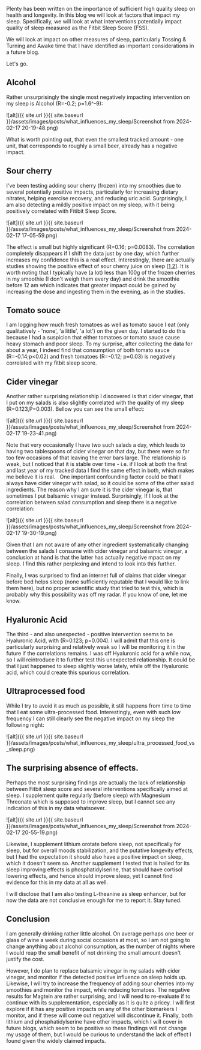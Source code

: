 Plenty has been written on the importance of sufficient high quality sleep on health and longevity. In this blog we will look at factors that impact my sleep. Specifically, we will look at what interventions potentially impact quality of sleep measured as the Fitbit Sleep Score (FSS).

We will look at impact on other measures of sleep, particularly Tossing & Turning and Awake time that I have identified as important considerations in a future blog.

Let's go.


## Alcohol

Rather unsurprisingly the single most negatively impacting intervention on my sleep is Alcohol (R=-0.2; p=1.6^-9):

![alt]({{ site.url }}{{ site.baseurl }}/assets/images/posts/what_influences_my_sleep/Screenshot from 2024-02-17 20-19-48.png)

What is worth pointing out, that even the smallest tracked amount - one unit, that corresponds to roughly a small beer, already has a negative impact.


## Sour cherry
I've been testing adding sour cherry (frozen) into my smoothies due to several potentially positive impacts, particularly for increasing dietary nitrates, helping exercise recovery, and reducing uric acid. Surprisingly, I am also detecting a mildly positive impact on my sleep, with it being positively correlated with Fitibit Sleep Score.

![alt]({{ site.url }}{{ site.baseurl }}/assets/images/posts/what_influences_my_sleep/Screenshot from 2024-02-17 17-05-59.png)

The effect is small but highly significant (R=0.16; p=0.0083). The correlation completely disappears if I shift the data just by one day, which further increases my confidence this is a real effect. Interestingly, there are actually studies showing the positive effect of sour cherry juice on sleep \[[1](https://pubmed.ncbi.nlm.nih.gov/20438325),[2](https://www.cdc.gov/sleep/index.html)\]. It is worth noting that I typically have (a lot) less than 100g of the frozen cherries in my smoothie (I don't weigh them every day) and drink the smoothie before 12 am which indicates that greater impact could be gained by increasing the dose and ingesting them in the evening, as in the studies.

## Tomato souce

I am logging how much fresh tomatoes as well as tomato sauce I eat (only qualitatively - 'none', 'a little', 'a lot') on the given day. I started to do this because I had a suspicion that either tomatoes 
or tomato sauce cause heavy stomach and poor sleep. To my surprise, after collecting the data for about a year, I indeed find that consumption of both tomato sauce (R=-0.14;p<0.02) and fresh tomatoes (R=-0.12; p=0.03) is negatively correlated with my fitbit sleep score.

## Cider vinegar
Another rather surprising relationship I discovered is that cider vinegar, that I put on my salads is also slightly correlated with the quality of my sleep (R=0.123,P=0.003). Bellow you can see the small effect:

![alt]({{ site.url }}{{ site.baseurl }}/assets/images/posts/what_influences_my_sleep/Screenshot from 2024-02-17 19-23-41.png)

Note that very occasionally I have two such salads a day, which leads to having two tablespoons of cider vinegar on that day, but there were so far too few occasions of that leaving the error bars large. The relationship is weak, but I noticed that it is stable over time - i.e. if I look at both the first and last year of my tracked data I find the same effect in both, which makes me believe it is real.
 
One important confounding factor could be that I always have cider vinegar with salad, so it could be some of the other salad ingredients. The reason why I am sure it is the cider vinegar is, that sometimes I put balsamic vinegar instead. Surprisingly, If I look at the correlation between salad consumption and sleep there is a negative correlation:

![alt]({{ site.url }}{{ site.baseurl }}/assets/images/posts/what_influences_my_sleep/Screenshot from 2024-02-17 19-30-19.png)

Given that I am not aware of any other ingredient systematically changing between the salads I consume with cider vinegar and balsamic vinegar, a conclusion at hand is that the latter has actually negative mpact on my sleep. I find this rather perplexing and intend to look into this further.

Finally, I was surprised to find an internet full of claims that cider vinegar before bed helps sleep (none sufficiently reputable that I would like to link them here), but no proper scientific study that tried to test this, which is probably why this possibility was off my radar. If you know of one, let me know.

## Hyaluronic Acid
The third - and also unexpected - positive intervention seems to be Hyaluronic Acid, with (R=0.123; p=0.004). I will admit that this one is particularly surprising and relatively weak so I will be monitoring it in the future if the correlations remains. I was off Hyaluronic acid for a while now, so I will reintroduce it to further test this unexpected relationship. It could be that I just happened to sleep slightly worse lately, while off the Hyaluronic acid, which could create this spurious correlation.


## Ultraprocessed food

While I try to avoid it as much as possible, it still happens from time to time that I eat some ultra-processed food. Interestingly, even with such low frequency I can still clearly see the negative impact on
my sleep the following night:

![alt]({{ site.url }}{{ site.baseurl }}/assets/images/posts/what_influences_my_sleep/ultra_processed_food_vs_sleep.png)

## The surprising absence of effects.

Perhaps the most surprising findings are actually the lack of relationship between Fitbit sleep score and several interventions specifically aimed at sleep. I supplement quite regularly (before sleep) with Magnesium Threonate which is supposed to improve sleep, but I cannot see any indication of this in my data whatsoever.

![alt]({{ site.url }}{{ site.baseurl }}/assets/images/posts/what_influences_my_sleep/Screenshot from 2024-02-17 20-55-19.png)

Likewise, I supplement lithium orotate before sleep, not specifically for sleep, but for overall moods stabilization, and the putative longevity effects, but I had the expectation it should also have a positive impact on sleep, which it doesn't seem so.
Another supplement I tested that is hailed for its sleep improving effects is phosphatidylserine, that should have cortisol lowering effects, and hence should improve sleep, yet I cannot find evidence for this in my data at all as well.

I will disclose that I am also testing L-theanine as sleep enhancer, but for now the data are not conclusive enough for me to report it. Stay tuned.

## Conclusion

I am generally drinking rather little alcohol. On average perhaps one beer or glass of wine a week during social occasions at most, so I am not going to change anything about alcohol consumption, as the number of nights where I would reap the small benefit of not drinking the small amount doesn't justify the cost.

However, I do plan to replace balsamic vinegar in my salads with cider vinegar, and monitor if the detected positive influence on sleep holds up. Likewise, I will try to increase the frequency of adding sour cherries into my smoothies and monitor the impact, while reducing tomatoes. The negative results for Magtein are rather surprising, and I will need to re-evaluate if to continue with its supplementation, especially as it is quite a pricey. I will first explore if it has any positive impacts on any of the other biomarkers I monitor, and if these will come out negativeI will discontinue it.
Finally, both lithium and phosphatidylserine have other impacts, which I will cover in future blogs, which seem to be positive so these findings will not change my usage of them, but I would be curious to understand the lack of effect I found given the widely claimed impacts.


<!-- 
TODO

Chamomile tea, when analysed only around the time I was drinking it seems to have a small positive effect on FSS. Perhaps worth to drink it again an see if it works.
Rhodiola
Ultraprocessed Food -> Tossing and Turning
Blueberries -> Tossing and Turning
-->
